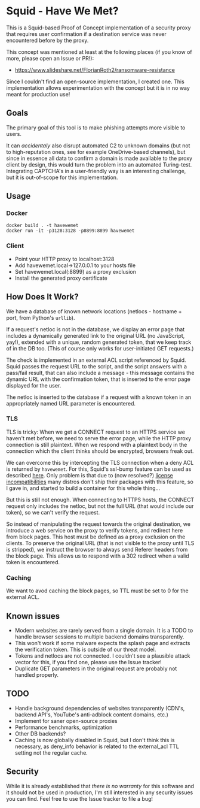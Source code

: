 Squid - Have We Met?
=====================

This is a Squid-based Proof of Concept implementation of a security proxy that requires user confirmation if a destination service was never encountered before by the proxy.

This concept was mentioned at least at the following places (if you know of more, please open an Issue or PR!):
* https://www.slideshare.net/FlorianRoth2/ransomware-resistance

Since I couldn't find an open-source implementation, I created one. This implementation allows experimentation with the concept but it is in no way meant for production use!


Goals
-----

The primary goal of this tool is to make phishing attempts more visible to users.

It can _accidentaly_ also disrupt automated C2 to unknown domains (but not to high-reputation ones, see for example OneDrive-based channels), but since in essence all data to confirm a domain is made available to the proxy client by design, this would turn the problem into an automated Turing-test. Integrating CAPTCHA's in a user-friendly way is an interesting challenge, but it is out-of-scope for this implementation.  


Usage
-----


### Docker

```
docker build . -t havewemet
docker run -it -p3128:3128 -p8899:8899 havewemet
```

### Client

* Point your HTTP proxy to localhost:3128
* Add havewemet.local->127.0.0.1 to your hosts file
* Set havewemet.local(:8899) as a proxy exclusion
* Install the generated proxy certificate

How Does It Work?
-----------------

We have a database of known network locations (netlocs - hostname + port, from Python's `urllib`).

If a request's netloc is not in the database, we display an error page that includes a dynamically generated link to the original URL (no JavaScript, yay!), extended with a unique, random generated token, that we keep track of in the DB too. (This of course only works for user-initiated GET requests.)

The check is implemented in an external ACL script referenced by Squid. Squid passes the request URL to the script, and the script answers with a pass/fail result, that can also include a message - this message contains the dynamic URL with the confirmation token, that is inserted to the error page displayed for the user. 

The netloc is inserted to the database if a request with a known token in an appropriately named URL parameter is encountered. 

### TLS

TLS is tricky: When we get a CONNECT request to an HTTPS service we haven't met before, we need to serve the error page, while the HTTP proxy connection is still plaintext. When we respond with a plaintext body in the connection which the client thinks should be encrypted, browsers freak out. 

We can overcome this by intercepting the TLS connection when a deny ACL is returned by `havewemet`. For this, Squid's ssl-bump feature can be used as described [here](https://askto.pro/question/how-to-make-deny_info-work-with-https-in-squid#comment-1705438). Only problem is that due to (now resolved?) [license incompatibilities](https://bugs.launchpad.net/ubuntu/+source/squid/+bug/1895579) many distros don't ship their packages with this feature, so I gave in, and started to build a container for this whole thing...

But this is still not enough. When connecting to HTTPS hosts, the CONNECT request only includes the netloc, but not the full URL (that would include our token), so we can't verify the request.

So instead of manipulating the request towards the original destination, we introduce a web service on the proxy to verify tokens, and redirect here from block pages. This host must be defined as a proxy exclusion on the clients. To preserve the original URL (that is not visible to the proxy until TLS is stripped), we instruct the browser to always send Referer headers from the block page. This allows us to respond with a 302 redirect when a valid token is encountered. 

### Caching

We want to avod caching the block pages, so TTL must be set to 0 for the external ACL.

Known issues
------------

* Modern websites are rarely served from a single domain. It is a TODO to handle browser sessions to multiple backend domains transparently.
* This won't work if some malware expects the splash page and extracts the verification token. This is outside of our threat model.
* Tokens and netlocs are not connected. I couldn't see a plausible attack vector for this, if you find one, please use the Issue tracker!
* Duplicate GET parameters in the original request are probably not handled properly.

TODO
----

* Handle background dependencies of websites transparently (CDN's, backend API's, YouTube's anti-adblock content domains, etc.)
* Implement for saner open-source proxies
* Performance benchmarks, optimization
* Other DB backends?
* Caching is now globally disabled in Squid, but I don't think this is necessary, as deny_info behavior is related to the external_acl TTL setting not the regular cache. 

Security
--------

While it is already established that *there is no warranty* for this software and it should not be used in production, I'm still interested in any security issues you can find. Feel free to use the Issue tracker to file a bug!



